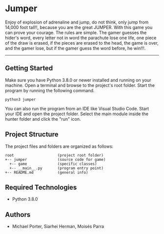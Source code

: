 # Jumper
Enjoy of explosion of adrenaline and jump, do not think, only jump from 14,000 foot tall!!, because you are the great JUMPER. With this game you can prove your courage. The rules are simple. The gamer guesses the hider's word, every letter not in word the parachute lose one life, one piece of the draw is erased, if the pieces are erased to the head, the game is over, and the gamer lose, but if the gamer guess the word before, he win!!!. 

---
## Getting Started
Make sure you have Python 3.8.0 or newer installed and running on your machine. Open a terminal and browse to the project's root folder. Start the program by running the following command.
```
python3 jumper 
```
You can also run the program from an IDE like Visual Studio Code. Start your IDE and open the project folder. Select the main module inside the hunter folder and click the "run" icon.

## Project Structure
The project files and folders are organized as follows:
```
root                    (project root folder)
+-- jumper              (source code for game)
  +-- game              (specific classes)
  +-- __main__.py       (program entry point)
+-- README.md           (general info)
```

## Required Technologies
* Python 3.8.0

## Authors
* Michael Porter, Siarhei Herman, Moisés Parra

